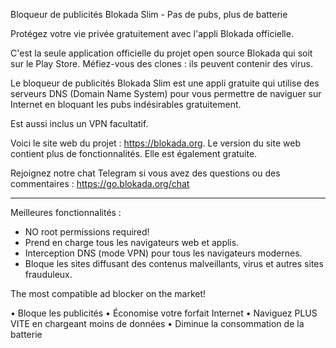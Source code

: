 Bloqueur de publicités Blokada Slim - Pas de pubs, plus de batterie

Protégez votre vie privée gratuitement avec l'appli Blokada officielle.

C'est la seule application officielle du projet open source Blokada qui soit sur le Play Store. Méfiez-vous des clones : ils peuvent contenir des virus.

Le bloqueur de publicités Blokada Slim est une appli gratuite qui utilise des serveurs DNS (Domain Name System) pour vous permettre de naviguer sur Internet en bloquant les pubs indésirables gratuitement.

Est aussi inclus un VPN facultatif.

Voici le site web du projet : https://blokada.org. Le version du site web contient plus de fonctionnalités. Elle est également gratuite.

Rejoignez notre chat Telegram si vous avez des questions ou des commentaires : https://go.blokada.org/chat

----

Meilleures fonctionnalités :
- NO root permissions required!
- Prend en charge tous les navigateurs web et applis.
- Interception DNS (mode VPN) pour tous les navigateurs modernes.
- Bloque les sites diffusant des contenus malveillants, virus et autres sites frauduleux.

The most compatible ad blocker on the market!

• Bloque les publicités • Économise votre forfait Internet • Naviguez PLUS VITE en chargeant moins de données • Diminue la consommation de la batterie

